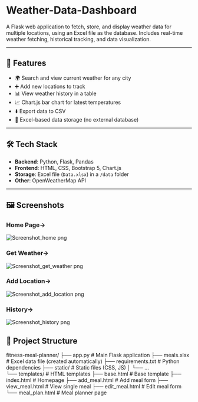 # Weather-Data-Dashboard
A Flask web application to fetch, store, and display weather data for multiple locations, using an Excel file as the database. Includes real-time weather fetching, historical tracking, and data visualization.

---

## 🔧 Features

- 🌍 Search and view current weather for any city
- ➕ Add new locations to track
- 📊 View weather history in a table
- 📈 Chart.js bar chart for latest temperatures
- ⬇️ Export data to CSV
- 💾 Excel-based data storage (no external database)

---

## 🛠️ Tech Stack

- **Backend**: Python, Flask, Pandas
- **Frontend**: HTML, CSS, Bootstrap 5, Chart.js
- **Storage**: Excel file (`Data.xlsx`) in a `/data` folder
- **Other**: OpenWeatherMap API

---

## 🖼️ Screenshots

### Home Page->

![Screenshot_home png](https://github.com/user-attachments/assets/08221ac1-d95b-41b9-bf89-1547251235e3)

### Get Weather->

![Screenshot_get_weather png](https://github.com/user-attachments/assets/f5231cc7-02ce-475c-b139-9bade06e4f1e)

### Add Location->

![Screenshot_add_location png](https://github.com/user-attachments/assets/56daef49-cbbb-49b3-aa05-c42a2c09a930)

### History->

![Screenshot_history png](https://github.com/user-attachments/assets/bd90d291-e0e8-4e1b-9c31-072e62a8af46)

## 📁 Project Structure

fitness-meal-planner/
├── app.py               # Main Flask application
├── meals.xlsx           # Excel data file (created automatically)
├── requirements.txt     # Python dependencies
├── static/              # Static files (CSS, JS)
│   └── ...              
└── templates/           # HTML templates
    ├── base.html        # Base template
    ├── index.html       # Homepage
    ├── add_meal.html    # Add meal form
    ├── view_meal.html   # View single meal
    ├── edit_meal.html   # Edit meal form
    └── meal_plan.html   # Meal planner page

